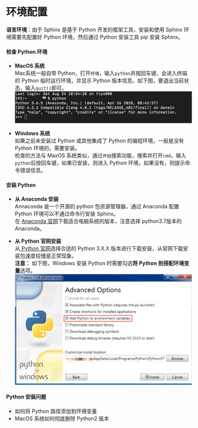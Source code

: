 # 环境配置

**语言环境**：由于 Sphinx 是基于 Python 开发的框架工具，安装和使用 Sphinx 环境需要先配置好 Python 环境，然后通过 Python 安装工具 pip 安装 Sphinx。

#### 检查 Python 环境

-  **MacOS 系统**  
Mac系统一般自带 Python，打开`终端`，输入`python`并按回车键，会进入终端的 Python 临时运行环境，并显示 Python 版本信息。如下图，要退出当前状态，输入`quit()`即可。
![](../../pics/python1.jpg)

- **Windows 系统**  
如果之前未安装过 Python 或其他集成了 Python 的编程环境，一般是没有 Python 环境的，需要安装。  
检查的方法与 MaxOS 系统类似，通过`开始`搜索功能，搜索并打开`cmd`，输入`python`后按回车键，如果已安装，则进入 Python 环境，如果没有，则提示命令错误信息。

#### 安装 Python

- **从 Anaconda 安装**  
Annaconda 是一个开源的 python 包资源管理器，通过 Anaconda 配置 Python 环境可以不通过命令行安装 Sphinx。  
在 <a href="https://www.anaconda.com/distribution/#download-section" target="_blank">Anaconda 官网</a>下载适合电脑系统的版本，注意选择 python3.7版本的 Anaconda。

- **从 Python 官网安装**  
从<a href="https://www.python.org/downloads/release/python-374/" target="_blank"> Python 官网</a>选择合适的 Python 3.X.X 版本进行下载安装，从官网下载安装包速度较慢是正常现象。   
**注意：** 如下图，Windows 安装 Python 时需要勾选**将 Python 到搭配环境变量**选项。
![](../../pics/python2.jpg)

#### Python 安装问题
- 如何将 Python 路径添加到环境变量
- MacOS 系统如何彻底删除 Python2 版本